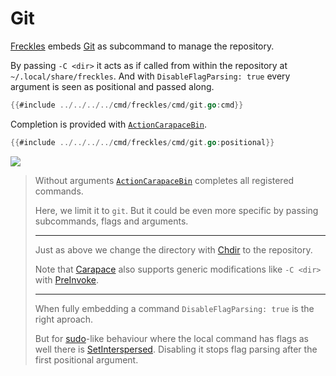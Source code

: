 # Git

[Freckles] embeds [Git] as subcommand to manage the repository.

By passing `-C <dir>` it acts as if called from within the repository at `~/.local/share/freckles`.
And with `DisableFlagParsing: true` every argument is seen as positional and passed along.


```go
{{#include ../../../../cmd/freckles/cmd/git.go:cmd}}
```

Completion is provided with [`ActionCarapaceBin`].

```go
{{#include ../../../../cmd/freckles/cmd/git.go:positional}}
```

![](./git/git.cast)

> Without arguments [`ActionCarapaceBin`] completes all registered commands.
>
> Here, we limit it to `git`.
> But it could be even more specific by passing subcommands, flags and arguments.
>
> ---
>
> Just as above we change the directory with [Chdir] to the repository.
>
> Note that [Carapace] also supports generic modifications like `-C <dir>` with [PreInvoke].
>
> ---
>
> When fully embedding a command `DisableFlagParsing: true` is the right aproach.
>
> But for [sudo]-like behaviour where the local command has flags as well there is [SetInterspersed].
> Disabling it stops flag parsing after the first positional argument.

[`ActionCarapaceBin`]:https://pkg.go.dev/github.com/carapace-sh/carapace-bridge/pkg/actions/bridge#ActionCarapaceBin
[Carapace]:https://carapace.sh
[Chdir]:https://carapace-sh.github.io/carapace/carapace/action/chdir.html
[Freckles]:https://github.com/carapace-sh/freckles
[Git]:https://git-scm.com/
[sudo]:https://github.com/carapace-sh/carapace-bin/blob/master/completers/sudo_completer/cmd/root.go
[PreInvoke]:https://carapace-sh.github.io/carapace/carapace/gen/preInvoke.html
[SetInterspersed]:https://pkg.go.dev/github.com/spf13/pflag#SetInterspersed
